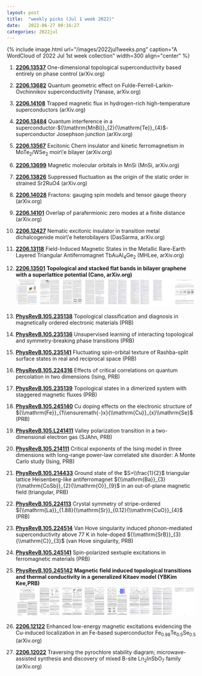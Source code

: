 ```yaml
---
layout: post
title:  "weekly picks (Jul 1 week 2022)"
date:   2022-06-27 00:16:27
categories: 2022jul
---
```


{% include image.html url="/images/2022jul1weeks.png" caption="A WordCloud of 2022 Jul 1st week collection" width=300 align="center" %}



1. **[2206.13537](http://arxiv.org/abs/2206.13537)** One-dimensional topological superconductivity based entirely on phase control (arXiv.org)

1. **[2206.13682](http://arxiv.org/abs/2206.13682)** Quantum geometric effect on Fulde-Ferrell-Larkin-Ovchinnikov superconductivity (Yanase, arXiv.org)

1. **[2206.14108](http://arxiv.org/abs/2206.14108)** Trapped magnetic flux in hydrogen-rich high-temperature superconductors (arXiv.org)

1. **[2206.13484](http://arxiv.org/abs/2206.13484)** Quantum interference in a superconductor-${\\mathrm{MnBi}}_{2}{\\mathrm{Te}}_{4}$-superconductor Josephson junction (arXiv.org)

1. **[2206.13567](http://arxiv.org/abs/2206.13567)** Excitonic Chern insulator and kinetic ferromagnetism in MoTe$_2$/WSe$_2$ moir\\'e bilayer (arXiv.org)

1. **[2206.13699](http://arxiv.org/abs/2206.13699)** Magnetic molecular orbitals in MnSi (MnSi, arXiv.org)

1. **[2206.13826](http://arxiv.org/abs/2206.13826)** Suppressed fluctuation as the origin of the static order in strained Sr2RuO4 (arXiv.org)

1. **[2206.14028](http://arxiv.org/abs/2206.14028)** Fractons: gauging spin models and tensor gauge theory (arXiv.org)

1. **[2206.14101](http://arxiv.org/abs/2206.14101)** Overlap of parafermionic zero modes at a finite distance (arXiv.org)

1. **[2206.12427](http://arxiv.org/abs/2206.12427)** Nematic excitonic insulator in transition metal dichalcogenide moir\\'e heterobilayers (DasSarma, arXiv.org)

1. **[2206.13118](http://arxiv.org/abs/2206.13118)** Field-Induced Magnetic States in the Metallic Rare-Earth Layered Triangular Antiferromagnet TbAuAl$_4$Ge$_2$ (MHLee, arXiv.org)

1. **[2206.13501](http://arxiv.org/abs/2206.13501)** **Topological and stacked flat bands in bilayer graphene with a superlattice potential (Cano, arXiv.org)** ![](/images/2206.13501.pdf.jpg)





1. **[PhysRevB.105.235138](https://link.aps.org/doi/10.1103/PhysRevB.105.235138)** Topological classification and diagnosis in magnetically ordered electronic materials (PRB)

1. **[PhysRevB.105.235136](https://link.aps.org/doi/10.1103/PhysRevB.105.235136)** Unsupervised learning of interacting topological and symmetry-breaking phase transitions (PRB)

1. **[PhysRevB.105.235141](https://link.aps.org/doi/10.1103/PhysRevB.105.235141)** Fluctuating spin-orbital texture of Rashba-split surface states in real and reciprocal space (PRB)

1. **[PhysRevB.105.224316](https://link.aps.org/doi/10.1103/PhysRevB.105.224316)** Effects of critical correlations on quantum percolation in two dimensions (Ising, PRB)

1. **[PhysRevB.105.235139](https://link.aps.org/doi/10.1103/PhysRevB.105.235139)** Topological states in a dimerized system with staggered magnetic fluxes (PRB)

1. **[PhysRevB.105.245140](https://link.aps.org/doi/10.1103/PhysRevB.105.245140)** Cu doping effects on the electronic structure of ${\\mathrm{Fe}}_{1\\ensuremath{-}x}{\\mathrm{Cu}}_{x}\\mathrm{Se}$ (PRB)

1. **[PhysRevB.105.L241411](https://link.aps.org/doi/10.1103/PhysRevB.105.L241411)** Valley polarization transition in a two-dimensional electron gas (SJAhn, PRB)

1. **[PhysRevB.105.214111](https://link.aps.org/doi/10.1103/PhysRevB.105.214111)** Critical exponents of the Ising model in three dimensions with long-range power-law correlated site disorder: A Monte Carlo study (Ising, PRB)

1. **[PhysRevB.105.214433](https://link.aps.org/doi/10.1103/PhysRevB.105.214433)** Ground state of the $S=\\frac{1}{2}$ triangular lattice Heisenberg-like antiferromagnet ${\\mathrm{Ba}}_{3}{\\mathrm{CoSb}}_{2}{\\mathrm{O}}_{9}$ in an out-of-plane magnetic field (triangular, PRB)

1. **[PhysRevB.105.224113](https://link.aps.org/doi/10.1103/PhysRevB.105.224113)** Crystal symmetry of stripe-ordered ${\\mathrm{La}}_{1.88}{\\mathrm{Sr}}_{0.12}{\\mathrm{CuO}}_{4}$ (PRB)

1. **[PhysRevB.105.224514](https://link.aps.org/doi/10.1103/PhysRevB.105.224514)** Van Hove singularity induced phonon-mediated superconductivity above 77 K in hole-doped ${\\mathrm{SrB}}_{3}{\\mathrm{C}}_{3}$ (van Hove singularity, PRB)

1. **[PhysRevB.105.245141](https://link.aps.org/doi/10.1103/PhysRevB.105.245141)** Spin-polarized sextuple excitations in ferromagnetic materials (PRB)

1. **[PhysRevB.105.245142](https://link.aps.org/doi/10.1103/PhysRevB.105.245142)** **Magnetic field induced topological transitions and thermal conductivity in a generalized Kitaev model (YBKim Kee,PRB)** ![](/images/PhysRevB.105.245142.pdf.jpg)



1. **[2206.12122](http://arxiv.org/abs/2206.12122)** Enhanced low-energy magnetic excitations evidencing the Cu-induced localization in an Fe-based superconductor Fe$_{0.98}$Te$_{0.5}$Se$_{0.5}$ (arXiv.org)

1. **[2206.12022](http://arxiv.org/abs/2206.12022)** Traversing the pyrochlore stability diagram; microwave-assisted synthesis and discovery of mixed B-site Ln$_2$InSbO$_7$ family (arXiv.org)
